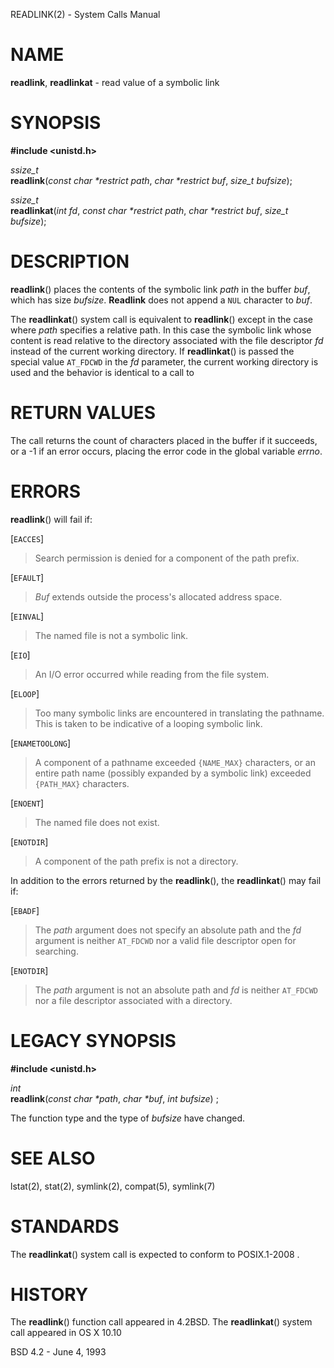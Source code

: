 READLINK(2) - System Calls Manual

# NAME

**readlink**,
**readlinkat** - read value of a symbolic link

# SYNOPSIS

**#include &lt;unistd.h&gt;**

*ssize\_t*  
**readlink**(*const char \*restrict path*,
*char \*restrict buf*,
*size\_t bufsize*);

*ssize\_t*  
**readlinkat**(*int fd*, *const char \*restrict path*, *char \*restrict buf*, *size\_t bufsize*);

# DESCRIPTION

**readlink**()
places the contents of the symbolic link
*path*
in the buffer
*buf*,
which has size
*bufsize*.
**Readlink**
does not append a
`NUL`
character to
*buf*.

The
**readlinkat**()
system call is equivalent to
**readlink**()
except in the case where
*path*
specifies a relative path.
In this case the symbolic link whose content is read relative to the
directory associated with the file descriptor
*fd*
instead of the current working directory.
If
**readlinkat**()
is passed the special value
`AT_FDCWD`
in the
*fd*
parameter, the current working directory is used and the behavior is
identical to a call to

# RETURN VALUES

The call returns the count of characters placed in the buffer
if it succeeds, or a -1 if an error occurs, placing the error
code in the global variable
*errno*.

# ERRORS

**readlink**()
will fail if:

\[`EACCES`]

> Search permission is denied for a component of the path prefix.

\[`EFAULT`]

> *Buf*
> extends outside the process's allocated address space.

\[`EINVAL`]

> The named file is not a symbolic link.

\[`EIO`]

> An I/O error occurred while reading from the file system.

\[`ELOOP`]

> Too many symbolic links are encountered in translating the pathname.
> This is taken to be indicative of a looping symbolic link.

\[`ENAMETOOLONG`]

> A component of a pathname exceeded
> `{NAME_MAX}`
> characters, or an entire path name
> (possibly expanded by a symbolic link) exceeded
> `{PATH_MAX}`
> characters.

\[`ENOENT`]

> The named file does not exist.

\[`ENOTDIR`]

> A component of the path prefix is not a directory.

In addition to the errors returned by the
**readlink**(),
the
**readlinkat**()
may fail if:

\[`EBADF`]

> The
> *path*
> argument does not specify an absolute path and the
> *fd*
> argument is neither
> `AT_FDCWD`
> nor a valid file descriptor open for searching.

\[`ENOTDIR`]

> The
> *path*
> argument is not an absolute path and
> *fd*
> is neither
> `AT_FDCWD`
> nor a file descriptor associated with a directory.

# LEGACY SYNOPSIS

**#include &lt;unistd.h&gt;**

*int*  
**readlink**(*const char \*path*,
*char \*buf*,
*int bufsize*)
;

The function type and the type of
*bufsize*
have changed.

# SEE ALSO

lstat(2),
stat(2),
symlink(2),
compat(5),
symlink(7)

# STANDARDS

The
**readlinkat**()
system call is expected to conform to POSIX.1-2008 .

# HISTORY

The
**readlink**()
function call appeared in
4\.2BSD.
The
**readlinkat**()
system call appeared in OS X 10.10

BSD 4.2 - June 4, 1993
